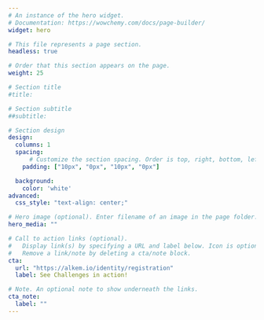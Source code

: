 ```yaml
---
# An instance of the hero widget.
# Documentation: https://wowchemy.com/docs/page-builder/
widget: hero

# This file represents a page section.
headless: true

# Order that this section appears on the page.
weight: 25

# Section title
#title: 

# Section subtitle
##subtitle: 

# Section design
design:
  columns: 1
  spacing:
      # Customize the section spacing. Order is top, right, bottom, left.
    padding: ["10px", "0px", "10px", "0px"]

  background:
    color: 'white'
advanced:
  css_style: "text-align: center;"

# Hero image (optional). Enter filename of an image in the page folder.
hero_media: ""

# Call to action links (optional).
#   Display link(s) by specifying a URL and label below. Icon is optional for `cta`.
#   Remove a link/note by deleting a cta/note block.
cta:
  url: "https://alkem.io/identity/registration"
  label: See Challenges in action!

# Note. An optional note to show underneath the links.
cta_note:
  label: ""
---
```

